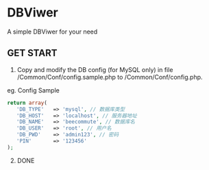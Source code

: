 ﻿# DBViwer 
A simple DBViwer for your need

## GET START

1. Copy and modify the DB config (for MySQL only) in file /Common/Conf/config.sample.php to /Common/Conf/config.php.  
 
 eg. Config Sample
 
 ```php
return array(
	'DB_TYPE'   => 'mysql', // 数据库类型
	'DB_HOST'   => 'localhost', // 服务器地址
	'DB_NAME'   => 'beecommute', // 数据库名
	'DB_USER'   => 'root', // 用户名
	'DB_PWD'    => 'admin123', // 密码
	'PIN'       => '123456'
);
 ```
2. DONE
